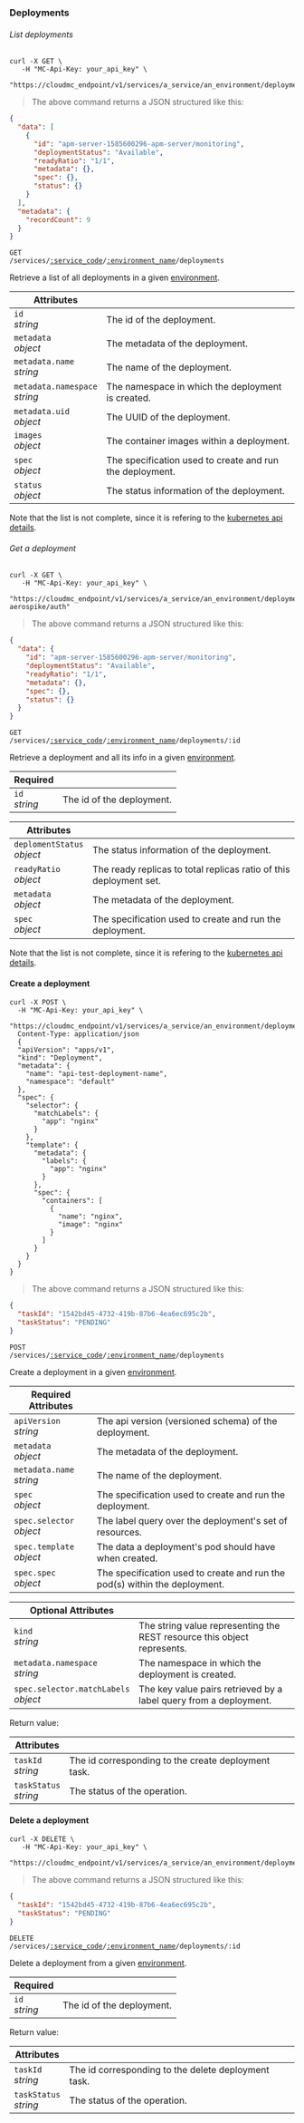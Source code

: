 ### Deployments

<!-------------------- LIST DEPLOYMENTS -------------------->

###### List deployments

```shell
curl -X GET \
   -H "MC-Api-Key: your_api_key" \
   "https://cloudmc_endpoint/v1/services/a_service/an_environment/deployments"
```

> The above command returns a JSON structured like this:

```json
{
  "data": [
    {
      "id": "apm-server-1585600296-apm-server/monitoring",
      "deploymentStatus": "Available",
      "readyRatio": "1/1",
      "metadata": {},
      "spec": {},
      "status": {}
    }
  ],
  "metadata": {
    "recordCount": 9
  }
}
```

<code>GET /services/<a href="#administration-service-connections">:service_code</a>/<a href="#administration-environments">:environment_name</a>/deployments</code>

Retrieve a list of all deployments in a given [environment](#administration-environments).

| Attributes                         | &nbsp;                                                   |
| ---------------------------------- | -------------------------------------------------------- |
| `id` <br/>_string_                 | The id of the deployment.                                |
| `metadata` <br/>_object_           | The metadata of the deployment.                          |
| `metadata.name` <br/>_string_      | The name of the deployment.                              |
| `metadata.namespace` <br/>_string_ | The namespace in which the deployment is created.        |
| `metadata.uid` <br/>_object_       | The UUID of the deployment.                              |
| `images` <br/>_object_             | The container images within a deployment.                |
| `spec`<br/>_object_                | The specification used to create and run the deployment. |
| `status`<br/>_object_              | The status information of the deployment.                |

Note that the list is not complete, since it is refering to the [kubernetes api details](https://github.com/kubernetes/community/blob/master/contributors/devel/sig-architecture/api-conventions.md).

<!-------------------- GET A DEPLOYMENT -------------------->

###### Get a deployment

```shell
curl -X GET \
   -H "MC-Api-Key: your_api_key" \
   "https://cloudmc_endpoint/v1/services/a_service/an_environment/deployments/test-aerospike/auth"
```

> The above command returns a JSON structured like this:

```json
{
  "data": {
    "id": "apm-server-1585600296-apm-server/monitoring",
    "deploymentStatus": "Available",
    "readyRatio": "1/1",
    "metadata": {},
    "spec": {},
    "status": {}
  }
}
```

<code>GET /services/<a href="#administration-service-connections">:service_code</a>/<a href="#administration-environments">:environment_name</a>/deployments/:id</code>

Retrieve a deployment and all its info in a given [environment](#administration-environments).

| Required           | &nbsp;                    |
| ------------------ | ------------------------- |
| `id` <br/>_string_ | The id of the deployment. |

| Attributes                     | &nbsp;                                                             |
| ------------------------------ | ------------------------------------------------------------------ |
| `deplomentStatus`<br/>_object_ | The status information of the deployment.                          |
| `readyRatio` <br/>_object_     | The ready replicas to total replicas ratio of this deployment set. |
| `metadata` <br/>_object_       | The metadata of the deployment.                                    |
| `spec`<br/>_object_            | The specification used to create and run the deployment.           |

Note that the list is not complete, since it is refering to the [kubernetes api details](https://github.com/kubernetes/community/blob/master/contributors/devel/sig-architecture/api-conventions.md).

<!-------------------- CREATE DEPLOYMENT -------------------->

#### Create a deployment

```shell
curl -X POST \
  -H "MC-Api-Key: your_api_key" \
   "https://cloudmc_endpoint/v1/services/a_service/an_environment/deployments"
  Content-Type: application/json
  {
  "apiVersion": "apps/v1",
  "kind": "Deployment",
  "metadata": {
    "name": "api-test-deployment-name",
    "namespace": "default"
  },
  "spec": {
    "selector": {
      "matchLabels": {
        "app": "nginx"
      }
    },
    "template": {
      "metadata": {
        "labels": {
          "app": "nginx"
        }
      },
      "spec": {
        "containers": [
          {
            "name": "nginx",
            "image": "nginx"
          }
        ]
      }
    }
  }
}
```

> The above command returns a JSON structured like this:

```json
{
  "taskId": "1542bd45-4732-419b-87b6-4ea6ec695c2b",
  "taskStatus": "PENDING"
}
```

<code>POST /services/<a href="#administration-service-connections">:service_code</a>/<a href="#administration-environments">:environment_name</a>/deployments</code>

Create a deployment in a given [environment](#administration-environments).

| Required Attributes           | &nbsp;                                                                     |
| ----------------------------- | -------------------------------------------------------------------------- |
| `apiVersion` <br/> _string_   | The api version (versioned schema) of the deployment.                      |
| `metadata` <br/>_object_      | The metadata of the deployment.                                            |
| `metadata.name` <br/>_string_ | The name of the deployment.                                                |
| `spec`<br/>_object_           | The specification used to create and run the deployment.                   |
| `spec.selector`<br/>_object_  | The label query over the deployment's set of resources.                    |
| `spec.template`<br/>_object_  | The data a deployment's pod should have when created.                      |
| `spec.spec`<br/>_object_      | The specification used to create and run the pod(s) within the deployment. |

| Optional Attributes                      | &nbsp;                                                                  |
| ---------------------------------------- | ----------------------------------------------------------------------- |
| `kind`<br/>_string_                      | The string value representing the REST resource this object represents. |
| `metadata.namespace` <br/>_string_       | The namespace in which the deployment is created.                       |
| `spec.selector.matchLabels`<br/>_object_ | The key value pairs retrieved by a label query from a deployment.       |

Return value:

| Attributes                 | &nbsp;                                              |
| -------------------------- | --------------------------------------------------- |
| `taskId` <br/>_string_     | The id corresponding to the create deployment task. |
| `taskStatus` <br/>_string_ | The status of the operation.                        |

<!-------------------- DELETE DEPLOYMENT -------------------->

#### Delete a deployment

```shell
curl -X DELETE \
   -H "MC-Api-Key: your_api_key" \
   "https://cloudmc_endpoint/v1/services/a_service/an_environment/deployments/dex/auth"
```

> The above command returns a JSON structured like this:

```json
{
  "taskId": "1542bd45-4732-419b-87b6-4ea6ec695c2b",
  "taskStatus": "PENDING"
}
```

<code>DELETE /services/<a href="#administration-service-connections">:service_code</a>/<a href="#administration-environments">:environment_name</a>/deployments/:id</code>

Delete a deployment from a given [environment](#administration-environments).

| Required           | &nbsp;                    |
| ------------------ | ------------------------- |
| `id` <br/>_string_ | The id of the deployment. |

Return value:

| Attributes                 | &nbsp;                                              |
| -------------------------- | --------------------------------------------------- |
| `taskId` <br/>_string_     | The id corresponding to the delete deployment task. |
| `taskStatus` <br/>_string_ | The status of the operation.                        |
